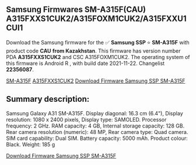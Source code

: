 <h2>Samsung Firmwares SM-A315F(CAU) A315FXXS1CUK2/A315FOXM1CUK2/A315FXXU1CUI1</h2>
Download the Samsung firmware for the ✅ <strong>Samsung SSP </strong> ⭐ <strong>SM-A315F</strong> with product code <strong>CAU</strong> <strong> from Kazakhstan</strong>. This firmware has version number PDA <strong>A315FXXS1CUK2</strong> and CSC A315FOXM1CUK2. The operating system of this firmware is Android R , with build date 2021-11-22. Changelist <strong>22356087</strong>.


[SM-A315F](https://samfirm.shop/samsung/model/SM-A315F)
[A315FXXS1CUK2](https://samfirm.shop/samsung/pda/A315FXXS1CUK2)
[Download Firmware Samsung SSP SM-A315F](https://samfirm.shop/samsung/firmware/477890)
<h2>Summary description:</h2>
<p>Samsung Galaxy A31 SM-A315F. Display diagonal: 16.3 cm (6.4"), Display resolution: 1080 x 2400 pixels, Display type: SAMOLED. Processor frequency: 2 GHz. RAM capacity: 4 GB, Internal storage capacity: 128 GB. Rear camera resolution (numeric): 48 MP, Rear camera type: Quad camera. SIM card capability: Dual SIM. Battery capacity: 5000 mAh. Product colour: Black. Weight: 185 g</p>


[Download Firmware Samsung SSP SM-A315F](https://samfirm.shop/samsung/firmware/477890)
